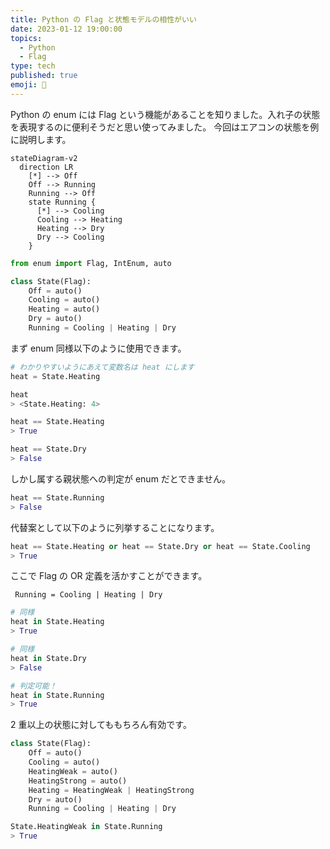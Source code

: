 ```yaml
---
title: Python の Flag と状態モデルの相性がいい
date: 2023-01-12 19:00:00
topics:
  - Python
  - Flag
type: tech
published: true
emoji: 🚥
---
```


Python の enum には Flag という機能があることを知りました。入れ子の状態を表現するのに便利そうだと思い使ってみました。
今回はエアコンの状態を例に説明します。

```mermaid
stateDiagram-v2
  direction LR
    [*] --> Off
    Off --> Running
    Running --> Off
    state Running {
      [*] --> Cooling
      Cooling --> Heating
      Heating --> Dry
      Dry --> Cooling
    }
```

```python
from enum import Flag, IntEnum, auto

class State(Flag):
    Off = auto()
    Cooling = auto()
    Heating = auto()
    Dry = auto()
    Running = Cooling | Heating | Dry
```

まず enum 同様以下のように使用できます。

```python
# わかりやすいようにあえて変数名は heat にします
heat = State.Heating

heat
> <State.Heating: 4>

heat == State.Heating
> True

heat == State.Dry
> False

```

しかし属する親状態への判定が enum だとできません。

```python
heat == State.Running
> False
```

代替案として以下のように列挙することになります。

```python
heat == State.Heating or heat == State.Dry or heat == State.Cooling
> True
```

ここで Flag の OR 定義を活かすことができます。

` Running = Cooling | Heating | Dry`

```python
# 同様
heat in State.Heating
> True

# 同様
heat in State.Dry
> False

# 判定可能！
heat in State.Running
> True
```

2 重以上の状態に対してももちろん有効です。

```python
class State(Flag):
    Off = auto()
    Cooling = auto()
    HeatingWeak = auto()
    HeatingStrong = auto()
    Heating = HeatingWeak | HeatingStrong
    Dry = auto()
    Running = Cooling | Heating | Dry

State.HeatingWeak in State.Running
> True
```
